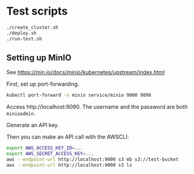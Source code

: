 # Test scripts

```bash
./create_cluster.sh
./deploy.sh
./run-test.sh
```

## Setting up MinIO

See https://min.io/docs/minio/kubernetes/upstream/index.html

First, set up port-forwarding.

```bash
kubectl port-forward -n minio service/minio 9000 9090
```

Access http://localhost:9090. The username and the password are both `minioadmin`.

Generate an API key.

Then you can make an API call with the AWSCLI:

```bash
export AWS_ACCESS_KEY_ID=...
export AWS_SECRET_ACCESS_KEY=...
aws --endpoint-url http://localhost:9000 s3 mb s3://test-bucket
aws --endpoint-url http://localhost:9000 s3 ls
```
